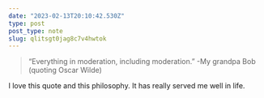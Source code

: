 ```yaml
---
date: "2023-02-13T20:10:42.530Z"
type: post 
post_type: note
slug: qlitsgt0jag8c7v4hwtok
---
```

> “Everything in moderation, including moderation.”
-My grandpa Bob (quoting Oscar Wilde)

I love this quote and this philosophy. It has really served me well in life. 
